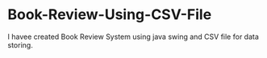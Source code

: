 # Book-Review-Using-CSV-File
I havee created Book Review System using java swing and CSV file for data storing.

